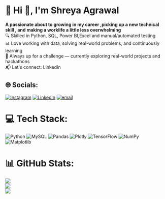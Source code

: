 # 💫 Hi 👋, I'm Shreya Agrawal
**A passionate about to growing in my career ,picking up a new technical skill , and making a worklife a little less overwhelming**<br>
🔍 Skilled in Python, SQL, Power BI,Excel and manual/automated testing<br>📊 Love working with data, solving real-world problems, and continuously learning<br>🚀 Always up for a challenge — currently exploring real-world projects and hackathons<br>📬 Let's connect: LinkedIn


## 🌐 Socials:
[![Instagram](https://img.shields.io/badge/Instagram-%23E4405F.svg?logo=Instagram&logoColor=white)](https://instagram.com/Shreya0251) [![LinkedIn](https://img.shields.io/badge/LinkedIn-%230077B5.svg?logo=linkedin&logoColor=white)](https://linkedin.com/in/https://www.linkedin.com/in/shreyaagrawal16/) [![email](https://img.shields.io/badge/Email-D14836?logo=gmail&logoColor=white)](mailto:shreya.ag256@gmail.com) 

# 💻 Tech Stack:
![Python](https://img.shields.io/badge/python-3670A0?style=for-the-badge&logo=python&logoColor=ffdd54) ![MySQL](https://img.shields.io/badge/mysql-4479A1.svg?style=for-the-badge&logo=mysql&logoColor=white) ![Pandas](https://img.shields.io/badge/pandas-%23150458.svg?style=for-the-badge&logo=pandas&logoColor=white) ![Plotly](https://img.shields.io/badge/Plotly-%233F4F75.svg?style=for-the-badge&logo=plotly&logoColor=white) ![TensorFlow](https://img.shields.io/badge/TensorFlow-%23FF6F00.svg?style=for-the-badge&logo=TensorFlow&logoColor=white) ![NumPy](https://img.shields.io/badge/numpy-%23013243.svg?style=for-the-badge&logo=numpy&logoColor=white) ![Matplotlib](https://img.shields.io/badge/Matplotlib-%23ffffff.svg?style=for-the-badge&logo=Matplotlib&logoColor=black)
# 📊 GitHub Stats:
![](https://github-readme-stats.vercel.app/api?username=Shreyag016&theme=default&hide_border=false&include_all_commits=true&count_private=false)<br/>
![](https://nirzak-streak-stats.vercel.app/?user=Shreyag016&theme=default&hide_border=false)<br/>
![](https://github-readme-stats.vercel.app/api/top-langs/?username=Shreyag016&theme=default&hide_border=false&include_all_commits=true&count_private=false&layout=compact)



<!--
**Shreyag016/Shreyag016** is a ✨ _special_ ✨ repository because its `README.md` (this file) appears on your GitHub profile.

Here are some ideas to get you started:

- 🔭 I’m currently working on ...
- 🌱 I’m currently learning ...
- 👯 I’m looking to collaborate on ...
- 🤔 I’m looking for help with ...
- 💬 Ask me about ...
- 📫 How to reach me: ...
- 😄 Pronouns: ...
- ⚡ Fun fact: ...
-->
